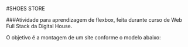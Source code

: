#SHOES STORE

###Atividade para aprendizagem de flexbox, feita durante curso de Web Full Stack da Digital House.

O objetivo é a montagem de um site conforme o modelo abaixo:


[](Aula05_Atividade%20-%20Shoes%20Store.pdf)
